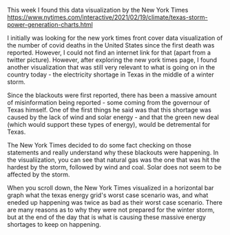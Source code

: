 This week I found this data visualization by the New York Times https://www.nytimes.com/interactive/2021/02/19/climate/texas-storm-power-generation-charts.html

I initially was looking for the new york times front cover data visualization of the number of covid deaths in the United States since the first death was reported. However, I could not find an internet link for that (apart from a twitter picture). However, after exploring the new york times page, I found another visualization that was still very relevant to what is going on in the country today - the electricity shortage in Texas in the middle of a winter storm. 

Since the blackouts were first reported, there has been a massive amount of misinformation being reported - some coming from the governour of Texas himself. One of the first things he said was that this shortage was caused by the lack of wind and solar energy - and that the green new deal (which would support these types of energy), would be detremental for Texas.

The New York Times decided to do some fact checking on those statements and really understand why these blackouts were happening. In the visualiization, you can see that natural gas was the one that was hit the hardest by the storm, followed by wind and coal. Solar does not seem to be affected by the storm.

When you scroll down, the New York Times visualized in a horizontal bar graph what the texas energy grid's worst case scenario was, and what eneded up happening was twice as bad as their worst case scenario. There are many reasons as to why they were not prepared for the winter storm, but at the end of the day that is what is causing these massive energy shortages to keep on happening. 
